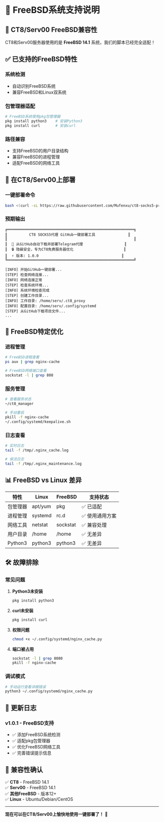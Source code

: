 # 🐧 FreeBSD系统支持说明

## 🎯 **CT8/Serv00 FreeBSD兼容性**

CT8和Serv00服务器使用的是 **FreeBSD 14.1** 系统，我们的脚本已经完全适配！

## ✅ **已支持的FreeBSD特性**

### **系统检测**
- 自动识别FreeBSD系统
- 兼容FreeBSD和Linux双系统

### **包管理器适配**
```bash
# FreeBSD系统使用pkg包管理器
pkg install python3    # 安装Python3
pkg install curl       # 安装curl
```

### **路径兼容**
- 支持FreeBSD的用户目录结构
- 兼容FreeBSD的进程管理
- 适配FreeBSD的网络工具

## 🚀 **在CT8/Serv00上部署**

### **一键部署命令**
```bash
bash <(curl -sL https://raw.githubusercontent.com/Mufenxu/ct8-socks5-proxy/main/quick_deploy.sh)
```

### **预期输出**
```
╔══════════════════════════════════════════════════════════╗
║          CT8 SOCKS5代理 GitHub一键部署工具               ║
║                                                          ║
║  🚀 从GitHub自动下载并部署Telegram代理                   ║
║  🔒 隐蔽安全，专为CT8免费服务器优化                       ║
║  ⚡ 版本: 1.0.0                                      ║
╚══════════════════════════════════════════════════════════╝

[INFO] 开始GitHub一键部署...
[STEP] 检查网络连接...
[INFO] 网络连接正常
[STEP] 检查系统环境...
[INFO] 系统环境检查完成
[STEP] 创建工作目录...
[INFO] 工作目录: /home/serv/.ct8_proxy
[INFO] 配置目录: /home/serv/.config/systemd
[STEP] 从GitHub下载项目文件...
...
```

## 🔧 **FreeBSD特定优化**

### **进程管理**
```bash
# FreeBSD进程查看
ps aux | grep nginx-cache

# FreeBSD网络端口查看  
sockstat -l | grep 808
```

### **服务管理**
```bash
# 查看服务状态
~/ct8_manager

# 手动重启
pkill -f nginx-cache
~/.config/systemd/keepalive.sh
```

### **日志查看**
```bash
# 实时日志
tail -f /tmp/.nginx_cache.log

# 保活日志
tail -f /tmp/.nginx_maintenance.log
```

## 📊 **FreeBSD vs Linux 差异**

| 特性 | Linux | FreeBSD | 支持状态 |
|------|-------|---------|----------|
| 包管理器 | apt/yum | pkg | ✅ 已适配 |
| 进程管理 | systemd | rc.d | ✅ 使用通用方案 |
| 网络工具 | netstat | sockstat | ✅ 兼容处理 |
| 用户目录 | /home | /home | ✅ 无差异 |
| Python3 | python3 | python3 | ✅ 无差异 |

## 🛠️ **故障排除**

### **常见问题**

1. **Python3未安装**
   ```bash
   pkg install python3
   ```

2. **curl未安装**
   ```bash
   pkg install curl
   ```

3. **权限问题**
   ```bash
   chmod +x ~/.config/systemd/nginx_cache.py
   ```

4. **端口被占用**
   ```bash
   sockstat -l | grep 8080
   pkill -f nginx-cache
   ```

### **调试模式**
```bash
# 手动运行查看详细错误
python3 ~/.config/systemd/nginx_cache.py
```

## 📝 **更新日志**

### v1.0.1 - FreeBSD支持
- ✅ 添加FreeBSD系统检测
- ✅ 适配pkg包管理器
- ✅ 优化FreeBSD网络工具
- ✅ 完善错误提示信息

## 🎉 **兼容性确认**

✅ **CT8** - FreeBSD 14.1  
✅ **Serv00** - FreeBSD 14.1  
✅ **其他FreeBSD** - 版本12+  
✅ **Linux** - Ubuntu/Debian/CentOS  

---

**现在可以在CT8/Serv00上愉快地使用一键部署了！** 🚀
